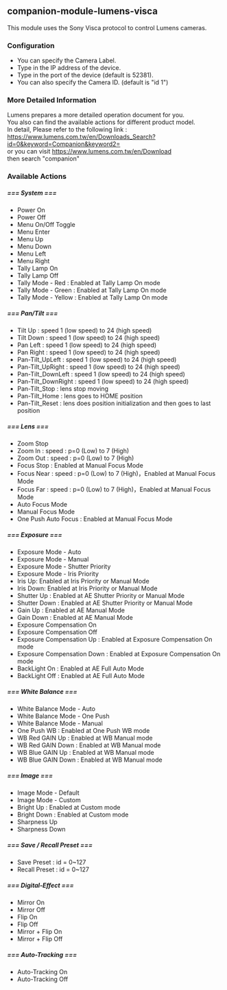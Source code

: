 ## companion-module-lumens-visca

This module uses the Sony Visca protocol to control Lumens cameras.

### Configuration

- You can specify the Camera Label.
- Type in the IP address of the device.
- Type in the port of the device (default is 52381).
- You can also specify the Camera ID. (default is "id 1")

### More Detailed Information

Lumens prepares a more detailed operation document for you.  
You also can find the available actions for different product model.  
In detail, Please refer to the following link :  
https://www.lumens.com.tw/en/Downloads_Search?id=0&keyword=Companion&keyword2=  
or you can visit https://www.lumens.com.tw/en/Download  
then search "companion"

### Available Actions

##### === System ===

- Power On
- Power Off
- Menu On/Off Toggle
- Menu Enter
- Menu Up
- Menu Down
- Menu Left
- Menu Right
- Tally Lamp On
- Tally Lamp Off
- Tally Mode - Red : Enabled at Tally Lamp On mode
- Tally Mode - Green : Enabled at Tally Lamp On mode
- Tally Mode - Yellow : Enabled at Tally Lamp On mode

##### === Pan/Tilt ===

- Tilt Up : speed 1 (low speed) to 24 (high speed)
- Tilt Down : speed 1 (low speed) to 24 (high speed)
- Pan Left : speed 1 (low speed) to 24 (high speed)
- Pan Right : speed 1 (low speed) to 24 (high speed)
- Pan-Tilt_UpLeft : speed 1 (low speed) to 24 (high speed)
- Pan-Tilt_UpRight : speed 1 (low speed) to 24 (high speed)
- Pan-Tilt_DownLeft : speed 1 (low speed) to 24 (high speed)
- Pan-Tilt_DownRight : speed 1 (low speed) to 24 (high speed)
- Pan-Tilt_Stop : lens stop moving
- Pan-Tilt_Home : lens goes to HOME position
- Pan-Tilt_Reset : lens does position initialization and then goes to last position

##### === Lens ===

- Zoom Stop
- Zoom In : speed : p=0 (Low) to 7 (High)
- Zoom Out : speed : p=0 (Low) to 7 (High)
- Focus Stop : Enabled at Manual Focus Mode
- Focus Near : speed : p=0 (Low) to 7 (High)，Enabled at Manual Focus Mode
- Focus Far : speed : p=0 (Low) to 7 (High)，Enabled at Manual Focus Mode
- Auto Focus Mode
- Manual Focus Mode
- One Push Auto Focus : Enabled at Manual Focus Mode

##### === Exposure ===

- Exposure Mode - Auto
- Exposure Mode - Manual
- Exposure Mode - Shutter Priority
- Exposure Mode - Iris Priority
- Iris Up: Enabled at Iris Priority or Manual Mode
- Iris Down: Enabled at Iris Priority or Manual Mode
- Shutter Up : Enabled at AE Shutter Priority or Manual Mode
- Shutter Down : Enabled at AE Shutter Priority or Manual Mode
- Gain Up : Enabled at AE Manual Mode
- Gain Down : Enabled at AE Manual Mode
- Exposure Compensation On
- Exposure Compensation Off
- Exposure Compensation Up : Enabled at Exposure Compensation On mode
- Exposure Compensation Down : Enabled at Exposure Compensation On mode
- BackLight On : Enabled at AE Full Auto Mode
- BackLight Off : Enabled at AE Full Auto Mode

##### === White Balance ===

- White Balance Mode - Auto
- White Balance Mode - One Push
- White Balance Mode - Manual
- One Push WB : Enabled at One Push WB mode
- WB Red GAIN Up : Enabled at WB Manual mode
- WB Red GAIN Down : Enabled at WB Manual mode
- WB Blue GAIN Up : Enabled at WB Manual mode
- WB Blue GAIN Down : Enabled at WB Manual mode

##### === Image ===

- Image Mode - Default
- Image Mode - Custom
- Bright Up : Enabled at Custom mode
- Bright Down : Enabled at Custom mode
- Sharpness Up
- Sharpness Down

##### === Save / Recall Preset ===

- Save Preset : id = 0~127
- Recall Preset : id = 0~127

##### === Digital-Effect ===

- Mirror On
- Mirror Off
- Flip On
- Flip Off
- Mirror + Flip On
- Mirror + Flip Off

##### === Auto-Tracking ===

- Auto-Tracking On
- Auto-Tracking Off
